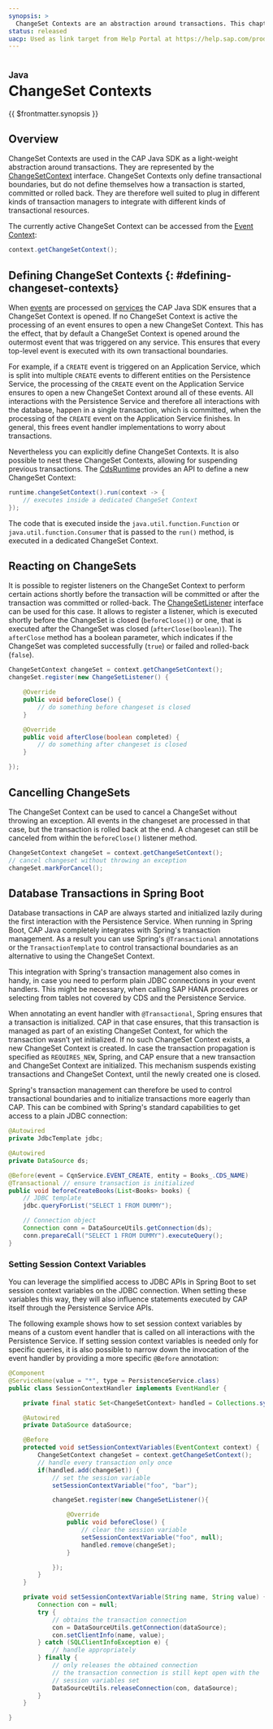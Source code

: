 ```yaml
---
synopsis: >
  ChangeSet Contexts are an abstraction around transactions. This chapter describes how ChangeSets are related to transactions and how to manage them with the CAP Java SDK.
status: released
uacp: Used as link target from Help Portal at https://help.sap.com/products/BTP/65de2977205c403bbc107264b8eccf4b/9186ed9ab00842e1a31309ff1be38792.html
---
```


# ChangeSet Contexts
<style scoped>
  h1:before {
    content: "Java"; display: block; font-size: 60%; margin: 0 0 .2em;
  }
</style>

{{ $frontmatter.synopsis }}

## Overview

ChangeSet Contexts are used in the CAP Java SDK as a light-weight abstraction around transactions. They are represented by the [ChangeSetContext](https://www.javadoc.io/doc/com.sap.cds/cds-services-api/latest/com/sap/cds/services/changeset/ChangeSetContext.html) interface.
ChangeSet Contexts only define transactional boundaries, but do not define themselves how a transaction is started, committed or rolled back.
They are therefore well suited to plug in different kinds of transaction managers to integrate with different kinds of transactional resources.

The currently active ChangeSet Context can be accessed from the [Event Context](../provisioning-api#eventcontext):

```java
context.getChangeSetContext();
```

## Defining ChangeSet Contexts {: #defining-changeset-contexts}

When [events](../about/#events) are processed on [services](../consumption-api) the CAP Java SDK ensures that a ChangeSet Context is opened.
If no ChangeSet Context is active the processing of an event ensures to open a new ChangeSet Context. This has the effect, that by default a ChangeSet Context is opened around the outermost event that was triggered on any service.
This ensures that every top-level event is executed with its own transactional boundaries.

For example, if a `CREATE` event is triggered on an Application Service, which is split into multiple `CREATE` events to different entities on the Persistence Service, the processing of the `CREATE` event on the Application Service ensures to open a new ChangeSet Context around all of these events. All interactions with the Persistence Service and therefore all interactions with the database, happen in a single transaction, which is committed, when the processing of the `CREATE` event on the Application Service finishes. In general, this frees event handler implementations to worry about transactions.

Nevertheless you can explicitly define ChangeSet Contexts. It is also possible to nest these ChangeSet Contexts, allowing for suspending previous transactions.
The [CdsRuntime](https://www.javadoc.io/doc/com.sap.cds/cds-services-api/latest/com/sap/cds/services/runtime/CdsRuntime.html) provides an API to define a new ChangeSet Context:

```java
runtime.changeSetContext().run(context -> {
    // executes inside a dedicated ChangeSet Context
});
```

The code that is executed inside the `java.util.function.Function` or `java.util.function.Consumer` that is passed to the `run()` method, is executed in a dedicated ChangeSet Context.

## Reacting on ChangeSets

It is possible to register listeners on the ChangeSet Context to perform certain actions shortly before the transaction will be committed or after the transaction was committed or rolled-back.
The [ChangeSetListener](https://www.javadoc.io/doc/com.sap.cds/cds-services-api/latest/com/sap/cds/services/changeset/ChangeSetListener.html) interface can be used for this case. It allows to register a listener, which is executed shortly before the ChangeSet is closed (`beforeClose()`) or one, that is executed after the ChangeSet was closed (`afterClose(boolean)`). The `afterClose` method has a boolean parameter, which indicates if the ChangeSet was completed successfully (`true`) or failed and rolled-back (`false`).

```java
ChangeSetContext changeSet = context.getChangeSetContext();
changeSet.register(new ChangeSetListener() {

    @Override
    public void beforeClose() {
        // do something before changeset is closed
    }

    @Override
    public void afterClose(boolean completed) {
        // do something after changeset is closed
    }

});
```

## Cancelling ChangeSets

The ChangeSet Context can  be used to cancel a ChangeSet without throwing an exception.
All events in the changeset are processed in that case, but the transaction is rolled back at the end.
A changeset can still be canceled from within the `beforeClose()` listener method.

```java
ChangeSetContext changeSet = context.getChangeSetContext();
// cancel changeset without throwing an exception
changeSet.markForCancel();
```

## Database Transactions in Spring Boot

Database transactions in CAP are always started and initialized lazily during the first interaction with the Persistence Service.
When running in Spring Boot, CAP Java completely integrates with Spring's transaction management. As a result you can use Spring's `@Transactional` annotations or the `TransactionTemplate` to control transactional boundaries as an alternative to using the ChangeSet Context.

This integration with Spring's transaction management also comes in handy, in case you need to perform plain JDBC connections in your event handlers.
This might be necessary, when calling SAP HANA procedures or selecting from tables not covered by CDS and the Persistence Service.

When annotating an event handler with `@Transactional`, Spring ensures that a transaction is initialized. CAP in that case ensures, that this transaction is managed as part of an existing ChangeSet Context, for which the transaction wasn’t yet initialized. If no such ChangeSet Context exists, a new ChangeSet Context is created. In case the transaction propagation is specified as `REQUIRES_NEW`, Spring, and CAP ensure that a new transaction and ChangeSet Context are initialized. This mechanism suspends existing transactions and ChangeSet Context, until the newly created one is closed.

Spring's transaction management can therefore be used to control transactional boundaries and to initialize transactions more eagerly than CAP.
This can be combined with Spring's standard capabilities to get access to a plain JDBC connection:

```java
@Autowired
private JdbcTemplate jdbc;

@Autowired
private DataSource ds;

@Before(event = CqnService.EVENT_CREATE, entity = Books_.CDS_NAME)
@Transactional // ensure transaction is initialized
public void beforeCreateBooks(List<Books> books) {
    // JDBC template
    jdbc.queryForList("SELECT 1 FROM DUMMY");

    // Connection object
    Connection conn = DataSourceUtils.getConnection(ds);
    conn.prepareCall("SELECT 1 FROM DUMMY").executeQuery();
}
```

### Setting Session Context Variables

You can leverage the simplified access to JDBC APIs in Spring Boot to set session context variables on the JDBC connection.
When setting these variables this way, they will also influence statements executed by CAP itself through the Persistence Service APIs.

The following example shows how to set session context variables by means of a custom event handler that is called on all interactions with the Persistence Service.
If setting session context variables is needed only for specific queries, it is also possible to narrow down the invocation of the event handler by providing a more specific `@Before` annotation:

```java
@Component
@ServiceName(value = "*", type = PersistenceService.class)
public class SessionContextHandler implements EventHandler {

    private final static Set<ChangeSetContext> handled = Collections.synchronizedSet(new HashSet<>());

    @Autowired
    private DataSource dataSource;

    @Before
    protected void setSessionContextVariables(EventContext context) {
        ChangeSetContext changeSet = context.getChangeSetContext();
        // handle every transaction only once
        if(handled.add(changeSet)) {
            // set the session variable
            setSessionContextVariable("foo", "bar");

            changeSet.register(new ChangeSetListener(){

                @Override
                public void beforeClose() {
                    // clear the session variable
                    setSessionContextVariable("foo", null);
                    handled.remove(changeSet);
                }

            });
        }
    }

    private void setSessionContextVariable(String name, String value) {
        Connection con = null;
        try {
            // obtains the transaction connection
            con = DataSourceUtils.getConnection(dataSource);
            con.setClientInfo(name, value);
        } catch (SQLClientInfoException e) {
            // handle appropriately
        } finally {
            // only releases the obtained connection
            // the transaction connection is still kept open with the
            // session variables set
            DataSourceUtils.releaseConnection(con, dataSource);
        }
    }

}
```

